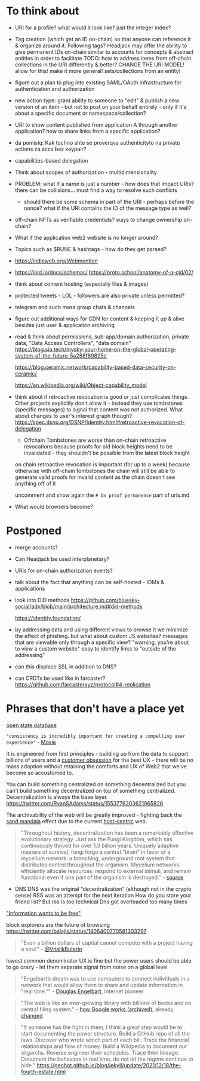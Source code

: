 # To think about

- URI for a profile? what would it look like? just the integer index?

- Tag creation (which get an ID on-chain) so that anyone can reference it & organize around it. Following tags?
    Headjack may offer the ability to give permanent IDs on-chain similar to accounts for concepts & abstract entities in order to facilitate 
    TODO: how to address items from off-chain collections in the URI differently & better?
    CHANGE THE URI MODEL! allow for this! make it more general!
    sets/collections from an entity!

- figure out a plan to plug into existing SAML/OAuth infrastructure for authentication and authorization

- new action type: grant ability to someone to "edit" & publish a new version of an item - but not to post on your behalf entirely - only if it's about a specific document or namespace/collection?

- URI to show content published from application A through another application? how to share links from a specific application?

- da pomislq: Kak tochno shte se proverqva authenticityto na private actions za accs bez keypair?

- capabilities-based delegation
- Think about scopes of authorization - multidimensionality

- PROBLEM: what if a name is just a number - how does that impact URIs? there can be collisions... must find a way to resolve such conflicts
    - should there be some schema in part of the URI - perhaps before the nonce? what if the URI contains the ID of the message type as well?

- off-chain NFTs as verifiable credentials? ways to change ownership on-chain?

- What if the application web2 website is no longer around?

- Topics such as $RUNE & hashtags - how do they get parsed?

- https://indieweb.org/Webmention

- https://ipld.io/docs/schemas/
    https://proto.school/anatomy-of-a-cid/02/

- think about content hosting (especially files & images)

- protected tweets - LOL - followers are also private unless permitted?

- telegram and such mass group chats & channels

- figure out additional ways for CDN for content & keeping it up & alive besides just user & application archiving

- read & think about permissions, sub-app/domain authorization, private data, "Data Access Controllers", "data domain"
    https://blog.sia.tech/mysky-your-home-on-the-global-operating-system-of-the-future-5a288f89825c

    https://blog.ceramic.network/capability-based-data-security-on-ceramic/

    https://en.wikipedia.org/wiki/Object-capability_model

- think about if retroactive revocation is good or just complicates things. Other projects explicitly don't allow it - instead they use tombstones (specific messages) to signal that content was not authorized. What about changes to user's interest graph though?
https://spec.dsnp.org/DSNP/Identity.html#retroactive-revocation-of-delegation
    - Offchain Tombstones are worse than on-chain retroactive revocations because proofs for old block heights need to be invalidated - they shouldn't be possible from the latest block height

    on chain retroactive revocation is important (for up to a week) because otherwise with off-chain tombstones the chain will still be able to generate valid proofs for invalid content as the chain doesn't see anything off of it

    uncomment and show again the `# On proof permanence` part of uris.md

- What would browsers become?

# Postponed

- merge accounts?

- Can Headjack be used interplanetary?

- URIs for on-chain authorization events?

- talk about the fact that anything can be self-hosted - IDMs & applications

- look into DID methods
    https://github.com/bluesky-social/adx/blob/main/architecture.md#did-methods

    https://identity.foundation/

- by addressing data and using different views to browse it we minimize the effect of phishing. but what about custom JS websites?
    messages that are viewable only through a specific view?
        "warning, you're about to view a custom website"
    easy to identify links to "outside of the addressing"

- can this displace SSL in addition to DNS?

- can CRDTs be used like in farcaster?
    https://github.com/farcasterxyz/protocol#4-replication



# Phrases that don't have a place yet

[open state database](https://twitter.com/balajis/status/1123092897664880640)

`"consistency is incredibly important for creating a compelling user experience"` - [Moxie](https://signal.org/blog/the-ecosystem-is-moving/)


It is engineered from first principles - building up from the data to support billions of users and a [customer obsession](https://twitter.com/arvanaghi/status/1537519858233008128) for the best UX - there will be no mass adoption without retaining the comforts and UX of Web2 that we've become so accustomed to.

You can build something centralized on something decentralized but you can’t build something decentralized on top of something centralized.
Decentralization is always the base layer.
https://twitter.com/RyanSAdams/status/1553776203621965826

The archivability of the web will be greatly improved - fighting back the [sand mandala](https://en.wikipedia.org/wiki/Sand_mandala) effect due to the current [host-centric](host_centric.md) web.

> "Throughout history, decentralization has been a remarkably effective evolutionary strategy. Just ask the Fungi Kingdom, which has continuously thrived for over 1.3 billion years. Uniquely adaptive masters of survival, fungi forgo a central “brain” in favor of a mycelium network: a branching, underground root system that distributes control throughout the organism. Mycelium networks efficiently allocate resources, respond to external stimuli, and remain functional even if one part of the organism is destroyed." - [source](https://guide.getzion.com/inspiration-for-zion)

- DNS
    DNS was the original “decentralization” (although not in the crypto sense)
    RSS was an attempt for the next iteration
    How do you store your friend list?
    But rss is too technical
    Dns got overloaded too many times

["Information wants to be free"](https://en.wikipedia.org/wiki/Information_wants_to_be_free)

block explorers are the future of browsing
https://twitter.com/balajis/status/1406400770581303297

> "Even a billion dollars of capital cannot compete with a project having a soul." - [@VitalikButerin](https://vitalik.ca/general/2020/12/28/endnotes.html)

lowest common denominator UX is fine but the power users should be able to go crazy - let them separate signal from noise on a global level

> "Engelbart’s dream was to use computers to connect individuals in a network that would allow them to share and update information in “real time.”" - [Douglas Engelbart](https://www.britannica.com/biography/Douglas-Engelbart), Internet pioneer

> "The web is like an ever-growing library with billions of books and no central filing system." - [how Google works (archived)](https://perma.cc/9HE2-VZF9), already [changed](https://www.google.com/search/howsearchworks/how-search-works/organizing-information/)




> "If someone has the fight in them, I think a great step would be to start documenting the power structure. Build a GitHub repo of all the laws. Discover who wrote which part of each bill. Track the financial relationships and flow of money. Build a Wikipedia to document our oligarchs. Reverse engineer their schedules. Trace their lineage. Document the behaviors in real time, do not let the regime continue to hide."
https://geohot.github.io/blog/jekyll/update/2021/12/18/the-fourth-estate.html
